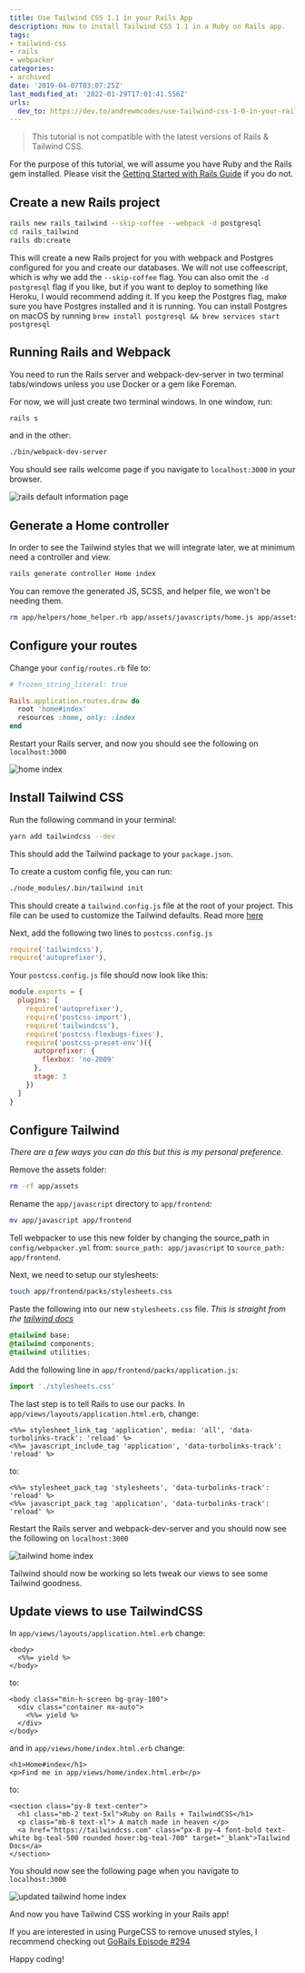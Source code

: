 ```yaml
---
title: Use Tailwind CSS 1.1 in your Rails App
description: How to install Tailwind CSS 1.1 in a Ruby on Rails app.
tags:
- tailwind-css
- rails
- webpacker
categories:
- archived
date: '2019-04-07T03:07:25Z'
last_modified_at: '2022-01-29T17:01:41.556Z'
urls:
  dev_to: https://dev.to/andrewmcodes/use-tailwind-css-1-0-in-your-rails-app-4pm4
---
```


> This tutorial is not compatible with the latest versions of Rails & Tailwind CSS.
 
For the purpose of this tutorial, we will assume you have Ruby and the Rails gem installed. Please visit the [Getting Started with Rails Guide](https://guides.rubyonrails.org/getting_started.html) if you do not.

## Create a new Rails project

```sh
rails new rails_tailwind --skip-coffee --webpack -d postgresql
cd rails_tailwind
rails db:create
```

This will create a new Rails project for you with webpack and Postgres configured for you and create our databases. We will not use coffeescript, which is why we add the `--skip-coffee` flag. You can also omit the `-d postgresql` flag if you like, but if you want to deploy to something like Heroku, I would recommend adding it. If you keep the Postgres flag, make sure you have Postgres installed and it is running. You can install Postgres on macOS by running `brew install postgresql && brew services start postgresql`

## Running Rails and Webpack

You need to run the Rails server and webpack-dev-server in two terminal tabs/windows unless you use Docker or a gem like Foreman.

For now, we will just create two terminal windows. In one window, run:

```sh
rails s
```

and in the other:

```sh
./bin/webpack-dev-server
```

You should see rails welcome page if you navigate to `localhost:3000` in your browser.

![rails default information page](https://guides.rubyonrails.org/images/getting_started/rails_welcome.png)

## Generate a Home controller

In order to see the Tailwind styles that we will integrate later, we at minimum need a controller and view.

```sh
rails generate controller Home index
```

You can remove the generated JS, SCSS, and helper file, we won't be needing them.

```sh
rm app/helpers/home_helper.rb app/assets/javascripts/home.js app/assets/stylesheets/home.scss
```

## Configure your routes

Change your `config/routes.rb` file to:

```rb
# frozen_string_literal: true

Rails.application.routes.draw do
  root 'home#index'
  resources :home, only: :index
end
```

Restart your Rails server, and now you should see the following on `localhost:3000`

![home index](https://i.imgur.com/A47j9dx.png)

## Install Tailwind CSS

Run the following command in your terminal:

```sh
yarn add tailwindcss --dev
```

This should add the Tailwind package to your `package.json`.

To create a custom config file, you can run:

```sh
./node_modules/.bin/tailwind init
```

This should create a `tailwind.config.js` file at the root of your project. This file can be used to customize the Tailwind defaults. Read more [here](https://tailwindcss.com/docs/configuration)

Next, add the following two lines to `postcss.config.js`

```js
require('tailwindcss'),
require('autoprefixer'),
```

Your `postcss.config.js` file should now look like this:

```js
module.exports = {
  plugins: [
    require('autoprefixer'),
    require('postcss-import'),
    require('tailwindcss'),
    require('postcss-flexbugs-fixes'),
    require('postcss-preset-env')({
      autoprefixer: {
        flexbox: 'no-2009'
      },
      stage: 3
    })
  ]
}
```

## Configure Tailwind

_There are a few ways you can do this but this is my personal preference._

Remove the assets folder:

```sh
rm -rf app/assets
```

Rename the `app/javascript` directory to `app/frontend`:

```sh
mv app/javascript app/frontend
```

Tell webpacker to use this new folder by changing the source_path in `config/webpacker.yml` from: `source_path: app/javascript` to `source_path: app/frontend`.

Next, we need to setup our stylesheets:

```sh
touch app/frontend/packs/stylesheets.css
```

Paste the following into our new `stylesheets.css` file. _This is straight from the [tailwind docs](https://tailwindcss.com/docs/installation#step-2-add-tailwind-to-your-css)_

```css
@tailwind base;
@tailwind components;
@tailwind utilities;
```

Add the following line in `app/frontend/packs/application.js`:

```js
import './stylesheets.css'
```

The last step is to tell Rails to use our packs. In `app/views/layouts/application.html.erb`, change:

```erb
<%%= stylesheet_link_tag 'application', media: 'all', 'data-turbolinks-track': 'reload' %>
<%%= javascript_include_tag 'application', 'data-turbolinks-track': 'reload' %>
```

to:

```erb
<%%= stylesheet_pack_tag 'stylesheets', 'data-turbolinks-track': 'reload' %>
<%%= javascript_pack_tag 'application', 'data-turbolinks-track': 'reload' %>
```

Restart the Rails server and webpack-dev-server and you should now see the following on `localhost:3000`

![tailwind home index](https://i.imgur.com/C64oFFy.png)

Tailwind should now be working so lets tweak our views to see some Tailwind goodness.

## Update views to use TailwindCSS

In `app/views/layouts/application.html.erb` change:

```erb
<body>
  <%%= yield %>
</body>
```

to:

```erb
<body class="min-h-screen bg-gray-100">
  <div class="container mx-auto">
    <%%= yield %>
  </div>
</body>
```

and in `app/views/home/index.html.erb` change:

```erb
<h1>Home#index</h1>
<p>Find me in app/views/home/index.html.erb</p>
```

to:

```erb
<section class="py-8 text-center">
  <h1 class="mb-2 text-5xl">Ruby on Rails + TailwindCSS</h1>
  <p class="mb-8 text-xl"> A match made in heaven </p>
  <a href="https://tailwindcss.com" class="px-8 py-4 font-bold text-white bg-teal-500 rounded hover:bg-teal-700" target="_blank">Tailwind Docs</a>
</section>
```

You should now see the following page when you navigate to `localhost:3000`

![updated tailwind home index](https://i.imgur.com/okfqCoS.png)

And now you have Tailwind CSS working in your Rails app!

If you are interested in using PurgeCSS to remove unused styles, I recommend checking out [GoRails Episode #294](https://gorails.com/episodes/purgecss?autoplay=1)

Happy coding!